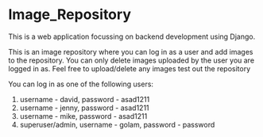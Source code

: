 # Image_Repository

This is a web application focussing on backend development using Django.

This is an image repository where you can log in as a user and add images to the repository. You can only delete images uploaded by the user you are logged in as.
Feel free to upload/delete any images test out the repository

You can log in as one of the following users:
1. username - david, password - asad1211
2. username - jenny, password - asad1211
3. username - mike, password - asad1211
4. superuser/admin, username - golam, password - password

